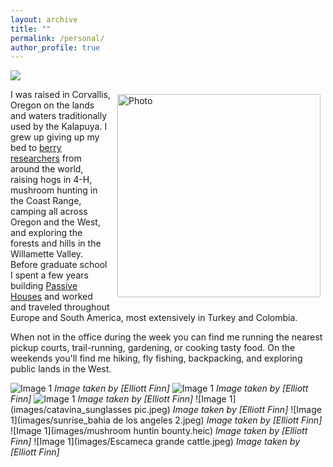 ```yaml
---
layout: archive
title: ""
permalink: /personal/
author_profile: true
---
```


![](images/carrizo_nm.jpeg)

<img align="right" src="https://elliottfinn.github.io/images/elliott_mountain.jpeg" alt="Photo" style="width: 325px; border-radius: 10px; padding: 8px 8px 8px 8px"/>

I was raised in Corvallis, Oregon on the lands and waters traditionally used by the Kalapuya. I grew up giving up my bed to [berry researchers](https://www.vacciniumcap.org/node/51) from around the world, raising hogs in 4-H, mushroom hunting in the Coast Range, camping all across Oregon and the West, and exploring the forests and hills in the Willamette Valley. Before graduate school I spent a few years building [Passive Houses](https://en.wikipedia.org/wiki/Passive_house) and worked and traveled throughout Europe and South America, most extensively in Turkey and Colombia. 

When not in the office during the week you can find me running the nearest pickup courts, trail-running, gardening, or cooking tasty food. On the weekends you'll find me hiking, fly fishing, backpacking, and exploring public lands in the West.

<!-- Add your images here -->
![Image 1](images/sarracenia_pic.heic)
*Image taken by [Elliott Finn]*
![Image 1](images/ceramics_work.jpeg)
*Image taken by [Elliott Finn]*
![Image 1](images/Grandma_winona_inspiration.heic)
*Image taken by [Elliott Finn]*
![Image 1](images/catavina_sunglasses pic.jpeg)
*Image taken by [Elliott Finn]*
![Image 1](images/sunrise_bahia de los angeles 2.jpeg)
*Image taken by [Elliott Finn]*
![Image 1](images/mushroom huntin bounty.heic)
*Image taken by [Elliott Finn]*
![Image 1](images/Escameca grande cattle.jpeg)
*Image taken by [Elliott Finn]*


<!-- Add more images as needed -->


<!--


-->


